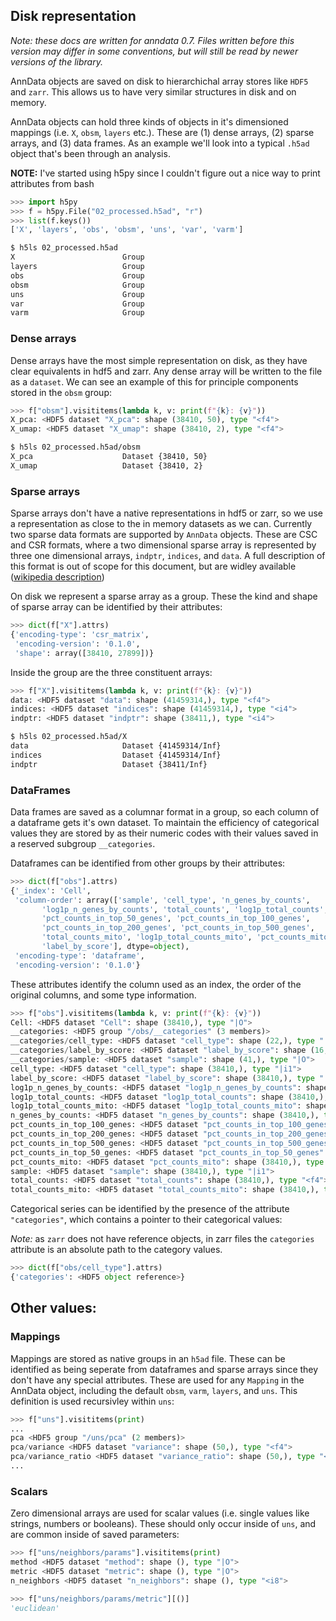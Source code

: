 ## Disk representation

*Note: these docs are written for anndata 0.7. Files written before this version may differ in some conventions, but will still be read by newer versions of the library.*

AnnData objects are saved on disk to hierarchichal array stores like `HDF5` and `zarr`. This allows us to have very similar structures in disk and on memory.

AnnData objects can hold three kinds of objects in it's dimensioned mappings (i.e. `X`, `obsm`, `layers` etc.). These are (1) dense arrays, (2) sparse arrays, and (3) data frames. As an example we'll look into a typical `.h5ad` object that's been through an analysis.

**NOTE:** I've started using h5py since I couldn't figure out a nice way to print attributes from bash

```python
>>> import h5py
>>> f = h5py.File("02_processed.h5ad", "r")
>>> list(f.keys())
['X', 'layers', 'obs', 'obsm', 'uns', 'var', 'varm'] 
```

```bash
$ h5ls 02_processed.h5ad
X                        Group
layers                   Group
obs                      Group
obsm                     Group
uns                      Group
var                      Group
varm                     Group
```

### Dense arrays

Dense arrays have the most simple representation on disk, as they have clear equivalents in hdf5 and zarr. Any dense array will be written to the file as a `dataset`. We can see an example of this for principle components stored in the `obsm` group:

```python
>>> f["obsm"].visititems(lambda k, v: print(f"{k}: {v}")) 
X_pca: <HDF5 dataset "X_pca": shape (38410, 50), type "<f4">
X_umap: <HDF5 dataset "X_umap": shape (38410, 2), type "<f4">
```



```bash
$ h5ls 02_processed.h5ad/obsm
X_pca                    Dataset {38410, 50}
X_umap                   Dataset {38410, 2}
```

### Sparse arrays

Sparse arrays don't have a native  representations in hdf5 or zarr, so we use a representation as close to the in memory datasets as we can. Currently two sparse data formats are supported by `AnnData` objects. These are CSC and CSR formats, where a two dimensional sparse array is represented by three one dimensional arrays, `indptr`, `indices`, and `data`. A full description of this format is out of scope for this document, but are widley available ([wikipedia description](https://en.wikipedia.org/wiki/Sparse_matrix#Compressed_sparse_row_(CSR,_CRS_or_Yale_format)))

On disk we represent a sparse array as a group. These the kind and shape of sparse array can be identified by their attributes:

```python
>>> dict(f["X"].attrs)
{'encoding-type': 'csr_matrix',
 'encoding-version': '0.1.0',
 'shape': array([38410, 27899])}
```

Inside the group are the three constituent arrays:

```python
>>> f["X"].visititems(lambda k, v: print(f"{k}: {v}")) 
data: <HDF5 dataset "data": shape (41459314,), type "<f4">
indices: <HDF5 dataset "indices": shape (41459314,), type "<i4">
indptr: <HDF5 dataset "indptr": shape (38411,), type "<i4">
```

```bash
$ h5ls 02_processed.h5ad/X
data                     Dataset {41459314/Inf}
indices                  Dataset {41459314/Inf}
indptr                   Dataset {38411/Inf}
```

### DataFrames

Data frames are saved as a columnar format in a group, so each column of a dataframe gets it's own dataset. To maintain the efficiency of categorical values they are stored by as their numeric codes with their values saved in a reserved subgroup `__categories`.

Dataframes can be identified from other groups by their attributes:

```python
>>> dict(f["obs"].attrs)
{'_index': 'Cell',
 'column-order': array(['sample', 'cell_type', 'n_genes_by_counts',
       'log1p_n_genes_by_counts', 'total_counts', 'log1p_total_counts',
       'pct_counts_in_top_50_genes', 'pct_counts_in_top_100_genes',
       'pct_counts_in_top_200_genes', 'pct_counts_in_top_500_genes',
       'total_counts_mito', 'log1p_total_counts_mito', 'pct_counts_mito',
       'label_by_score'], dtype=object),
 'encoding-type': 'dataframe',
 'encoding-version': '0.1.0'}
```

These attributes identify the column used as an index, the order of the original columns, and some type information.

```python
>>> f["obs"].visititems(lambda k, v: print(f"{k}: {v}"))
Cell: <HDF5 dataset "Cell": shape (38410,), type "|O">
__categories: <HDF5 group "/obs/__categories" (3 members)>
__categories/cell_type: <HDF5 dataset "cell_type": shape (22,), type "|O">
__categories/label_by_score: <HDF5 dataset "label_by_score": shape (16,), type "|O">
__categories/sample: <HDF5 dataset "sample": shape (41,), type "|O">
cell_type: <HDF5 dataset "cell_type": shape (38410,), type "|i1">
label_by_score: <HDF5 dataset "label_by_score": shape (38410,), type "|i1">
log1p_n_genes_by_counts: <HDF5 dataset "log1p_n_genes_by_counts": shape (38410,), type "<f8">
log1p_total_counts: <HDF5 dataset "log1p_total_counts": shape (38410,), type "<f4">
log1p_total_counts_mito: <HDF5 dataset "log1p_total_counts_mito": shape (38410,), type "<f4">
n_genes_by_counts: <HDF5 dataset "n_genes_by_counts": shape (38410,), type "<i4">
pct_counts_in_top_100_genes: <HDF5 dataset "pct_counts_in_top_100_genes": shape (38410,), type "<f8">
pct_counts_in_top_200_genes: <HDF5 dataset "pct_counts_in_top_200_genes": shape (38410,), type "<f8">
pct_counts_in_top_500_genes: <HDF5 dataset "pct_counts_in_top_500_genes": shape (38410,), type "<f8">
pct_counts_in_top_50_genes: <HDF5 dataset "pct_counts_in_top_50_genes": shape (38410,), type "<f8">
pct_counts_mito: <HDF5 dataset "pct_counts_mito": shape (38410,), type "<f4">
sample: <HDF5 dataset "sample": shape (38410,), type "|i1">
total_counts: <HDF5 dataset "total_counts": shape (38410,), type "<f4">
total_counts_mito: <HDF5 dataset "total_counts_mito": shape (38410,), type "<f4">
```

Categorical series can be identified by the presence of the attribute `"categories"`, which contains a pointer to their categorical values:

*Note:* as `zarr` does not have reference objects, in zarr files the `categories` attribute is an absolute path to the category values.

```python
>>> dict(f["obs/cell_type"].attrs)
{'categories': <HDF5 object reference>}
```

## Other values:

### Mappings

Mappings are stored as native groups in an `h5ad` file. These can be identified as being seperate from dataframes and sparse arrays since they don't have any special attributes. These are used for any `Mapping` in the AnnData object, including the default `obsm`, `varm`, `layers`, and `uns`. This definition is used recursivley within `uns`:

```python
>>> f["uns"].visititems(print) 
...
pca <HDF5 group "/uns/pca" (2 members)>
pca/variance <HDF5 dataset "variance": shape (50,), type "<f4">
pca/variance_ratio <HDF5 dataset "variance_ratio": shape (50,), type "<f4">
...
```

### Scalars

Zero dimensional arrays are used for scalar values (i.e. single values like strings, numbers or booleans). These should only occur inside of `uns`, and are common inside of saved parameters:

```python
>>> f["uns/neighbors/params"].visititems(print)
method <HDF5 dataset "method": shape (), type "|O">
metric <HDF5 dataset "metric": shape (), type "|O">
n_neighbors <HDF5 dataset "n_neighbors": shape (), type "<i8">

>>> f["uns/neighbors/params/metric"][()]   
'euclidean'
```
